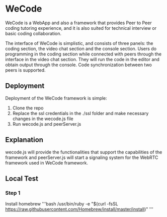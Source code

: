 # WeCode
WeCode is a WebApp and also a framework that provides Peer to Peer coding tutoring experience, and it is also suited for technical interview or basic coding collaboration.

The interface of WeCode is simplistic, and consists of three panels: the coding section, the video chat section and the console section. Users do programming in the coding section while connected with peers through the interface in the video chat section. They will run the code in the editor and obtain output through the console. Code synchronization between two peers is supported.

## Deployment
Deployment of the WeCode framework is simple:
  1. Clone the repo
  2. Replace the ssl credentials in the ./ssl folder and make necessary changes in the wecode.js file
  3. Run wecode.js and peerServer.js

## Explanation
wecode.js will provide the functionalities that support the capabilities of the framework and peerServer.js will start a signaling system for the WebRTC framework used in WeCode framework.

## Local Test

### Step 1
Install homebrew
'''bash
/usr/bin/ruby -e "$(curl -fsSL https://raw.githubusercontent.com/Homebrew/install/master/install)"
'''

